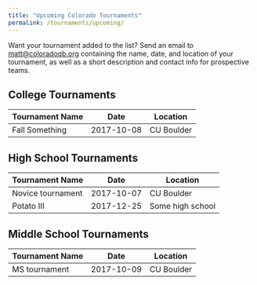 ```yaml
---
title: "Upcoming Colorado Tournaments"
permalink: /tournaments/upcoming/
---
```


Want your tournament added to the list? Send an email to [matt@coloradoqb.org](matt@coloradoqb.org) containing the name, date, and location of your tournament, as well as a short description and contact info for prospective teams.

## College Tournaments

| Tournament Name   | Date       | Location         |
| ----------------- | ---------- | ---------------- |
| Fall Something    | 2017-10-08 | CU Boulder       |

## High School Tournaments

| Tournament Name   | Date       | Location         |
| ----------------- | ---------- | ---------------- |
| Novice tournament | 2017-10-07 | CU Boulder       |
| Potato III        | 2017-12-25 | Some high school |

## Middle School Tournaments

| Tournament Name   | Date       | Location         |
| ----------------- | ---------- | ---------------- |
| MS tournament     | 2017-10-09 | CU Boulder       |
